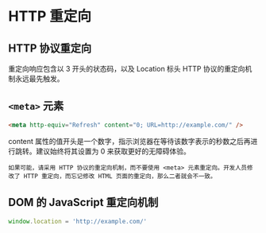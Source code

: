 # HTTP 重定向

## HTTP 协议重定向

重定向响应包含以 3 开头的状态码，以及 Location 标头
HTTP 协议的重定向机制永远最先触发。

## `<meta>` 元素

```html
<meta http-equiv="Refresh" content="0; URL=http://example.com/" />
```

content 属性的值开头是一个数字，指示浏览器在等待该数字表示的秒数之后再进行跳转。建议始终将其设置为 0 来获取更好的无障碍体验。

`如果可能，请采用 HTTP 协议的重定向机制，而不要使用 <meta> 元素重定向。开发人员修改了 HTTP 重定向，而忘记修改 HTML 页面的重定向，那么二者就会不一致。`

## DOM 的 JavaScript 重定向机制

```js
window.location = 'http://example.com/'
```

